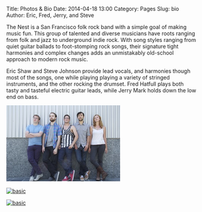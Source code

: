 Title: Photos & Bio
Date: 2014-04-18 13:00
Category: Pages
Slug: bio
Author: Eric, Fred, Jerry, and Steve

The Nest is a San Francisco folk rock band with a simple goal of making music
fun. This group of talented and diverse musicians have roots ranging from folk
and jazz to underground indie rock. With song styles ranging from quiet guitar
ballads to foot-stomping rock songs, their signature tight harmonies and
complex changes adds an unmistakably old-school approach to modern rock music.

Eric Shaw and Steve Johnson provide lead vocals, and harmonies though most of
the songs, one while playing playing a variety of stringed instruments, and the
other rocking the drumset. Fred Hatfull plays both tasty and tasteful electric
guitar leads, while Jerry Mark holds down the low end on bass.

[![basic](/static/images/thumb_The_Nest_basic.jpg)](/static/images/The_Nest_basic.jpg)

[![basic](/static/images/thumb_The_Nest_doorway.jpg)](/static/images/The_Nest_doorway.jpg)

[![basic](/static/images/thumb_The_Nest_greendoor.jpg)](/static/images/The_Nest_greendoor.jpg)

